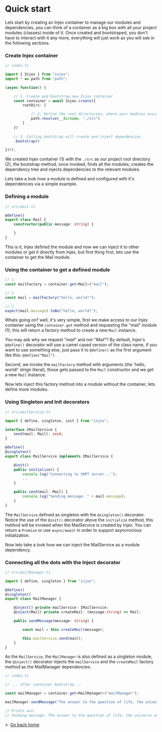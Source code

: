# Quick start

Lets start by creating an Injex container to manage our modules and dependencies, you can think of a container as a big box with all your project modules (classes) inside of it. Once created and bootstraped, you don't have to interact with it any more, everything will just work as you will see in the following sections.


### Create Injex container
```typescript
// index.ts

import { Injex } from "injex";
import * as path from "path";

(async function() {

	// 1. Create and bootstrap new Injex container
	const container = await Injex.create({
		rootDirs: [

			// 2. Define the root directories, where your modules exists.
			path.resolve(__dirname, "./src")
		]
	})
	
	// 3. Calling bootstrap will create and inject dependencies
	.bootstrap()

})();
```

We created Injex container (1) with the `./src` as our project root directory (2), the bootstrap method, once invoked, finds all the modules, creates the dependency tree and injects dependencies to the relevant modules.
  
Lets take a look how a module is defined and configured with it's dependencies via a simple example.

### Defining a module
```typescript
// src/mail.ts

@define()
export class Mail {
	constructor(public message: string) {

	}
}
```

This is it, Injex defined the module and now we can inject it to other modules or get it directly from Injex, but first thing first, lets use the container to get the Mail module.

### Using the container to get a defined module
```typescript
// 1
const mailFactory = container.get<Mail>("mail");

// 2
const mail = mailFactory("hello, world!");

// 🎉
expect(mail.message).toBe("hello, world!");
```

Whats going on? well, it's very simple, first we make access to our Injex container using the `container.get` method and requesting the "mail" module (1), this will return a factory method to create a new `Mail` instance.  

You may ask why we request "*_mail_*" and not "*_Mail_*"? By default, Injex's `@define()` decorator will use a camel cased version of the class name, if you want to use something else, just pass it to `@define()` as the first argument like this: `@define("Mail")`  

Second, we invoke the `mailFactory` method with arguments (the 'hello, world!' strign literal), those gets passed to the `Mail` constructor and we get a new `Mail` instance.  

Now lets inject this factory method into a module without the container, lets define more modules.

### Using Singleton and Init decorators
```typescript
// src/mailService.ts

import { define, singleton, init } from "injex";

interface IMailService {
	send(mail: Mail): void;
}

@define()
@singleton()
export class MailService implements IMailService {

	@init()
	public initialize() {
		console.log("Connecting to SMPT server...");
		...
	}

	public send(mail: Mail) {
		console.log("Sending message: " + mail.message);
	}
}
```

The `MailService` defined as singleton with the `@singleton()` decorator. Notice the use of the `@init()` decorator above the `initialize` method, this method will be invoked when the MailService is created by Injex. You can return a `Promise` or use `async/await` in order to support asyncronious initialization.

Now lets take a look how we can inject the MailService as a module dependency.

### Connecting all the dots with the Inject decorator
```typescript
// src/mailManager.ts

import { define, singleton } from "injex";

@define()
@singleton()
export class MailManager {

	@inject() private mailService: IMailService;
	@inject(Mail) private createMail: (message:string) => Mail;

	public sendMessage(message: string) {

		const mail = this.createMail(message);

		this.mailService.send(mail);
	}
}
```

As the `MailService`, the `MailManager` is also defined as a singleton module, the `@inject()` decorator injects the `mailService` and the `createMail` factory method as the MailManager dependencies.


```typescript
// index.ts

// ... after container bootstrap ...

const mailManager = container.get<MailManager>("mailManager");

mailManager.sendMessage("The answer to the question of life, the universe and everything!");

// Prints out:
// Sending message: The answer to the question of life, the universe and everything!
```

&larr; [Go back home](/README.md)